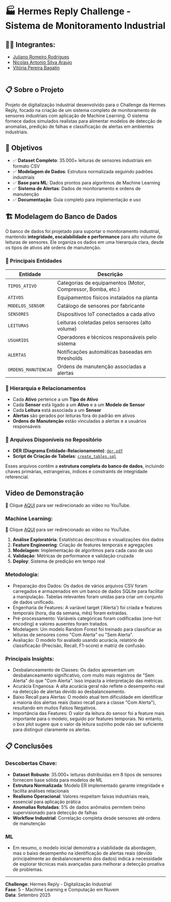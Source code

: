 # 🏭 Hermes Reply Challenge - Sistema de Monitoramento Industrial


## 👨‍🎓 Integrantes: 
- <a href="https://www.linkedin.com/in/juliano-romeiro-rodrigues/">Juliano Romeiro Rodrigues</a>
- <a href="https://www.linkedin.com/in/nicolas--araujo/">Nicolas Antonio Silva Araujo</a> 
- <a href="https://www.linkedin.com/in/vitoria-bagatin-31ba88266/">Vitória Pereira Bagatin</a> 
<br><br>

## 📋 Sobre o Projeto
Projeto de digitalização industrial desenvolvido para o Challenge da Hermes Reply, focado na criação de um sistema completo de monitoramento de sensores industriais com aplicação de Machine Learning. O sistema fornece dados simulados realistas para alimentar modelos de detecção de anomalias, predição de falhas e classificação de alertas em ambientes industriais.

## 🎯 Objetivos
- ✅ **Dataset Completo**: 35.000+ leituras de sensores industriais em formato CSV
- ✅ **Modelagem de Dados**: Estrutura normalizada seguindo padrões industriais
- ✅ **Base para ML**: Dados prontos para algoritmos de Machine Learning
- ✅ **Sistema de Alertas**: Dados de monitoramento e ordens de manutenção
- ✅ **Documentação**: Guia completo para implementação e uso

## 🏗️ Modelagem do Banco de Dados

O banco de dados foi projetado para suportar o monitoramento industrial, mantendo **integridade, escalabilidade e performance** para alto volume de leituras de sensores. Ele organiza os dados em uma hierarquia clara, desde os tipos de ativos até ordens de manutenção.

### 📌 Principais Entidades

| Entidade | Descrição |
|----------|-----------|
| `TIPOS_ATIVO` | Categorias de equipamentos (Motor, Compressor, Bomba, etc.) |
| `ATIVOS` | Equipamentos físicos instalados na planta |
| `MODELOS_SENSOR` | Catálogo de sensores por fabricante |
| `SENSORES` | Dispositivos IoT conectados a cada ativo |
| `LEITURAS` | Leituras coletadas pelos sensores (alto volume) |
| `USUARIOS` | Operadores e técnicos responsáveis pelo sistema |
| `ALERTAS` | Notificações automáticas baseadas em thresholds |
| `ORDENS_MANUTENCAO` | Ordens de manutenção associadas a alertas |

### 🔗 Hierarquia e Relacionamentos
- Cada **Ativo** pertence a um **Tipo de Ativo**  
- Cada **Sensor** está ligado a um **Ativo** e a um **Modelo de Sensor**  
- Cada **Leitura** está associada a um **Sensor**  
- **Alertas** são gerados por leituras fora do padrão em ativos  
- **Ordens de Manutenção** estão vinculadas a alertas e a usuários responsáveis

### 📂 Arquivos Disponíveis no Repositório
- **DER (Diagrama Entidade-Relacionamento)**: [`der.pdf`](./BancoDeDados/Relational.pdf)  
- **Script de Criação de Tabelas**: [`create_tables.sql`](./BancoDeDados/EnterpriseChallenge_postgres.sql)  

Esses arquivos contêm a **estrutura completa do banco de dados**, incluindo chaves primárias, estrangeiras, índices e constraints de integridade referencial.

## Vídeo de Demonstração
🔗 Clique [AQUI](youtube.com) para ser redirecionado ao vídeo no YouTube.

### Machine Learning:
🔗 Clique [AQUI](https://youtu.be/2wflNHUXg9U) para ser redirecionado ao vídeo no YouTube.

1. **Análise Exploratória**: Estatísticas descritivas e visualizações dos dados
2. **Feature Engineering**: Criação de features temporais e agregações
3. **Modelagem**: Implementação de algoritmos para cada caso de uso
4. **Validação**: Métricas de performance e validação cruzada
5. **Deploy**: Sistema de predição em tempo real

### Metodologia:

- Preparação dos Dados: Os dados de vários arquivos CSV foram carregados e armazenados em um banco de dados SQLite para facilitar a manipulação. Tabelas relevantes foram unidas para criar um conjunto de dados unificado.
- Engenharia de Features: A variável target ('Alerta') foi criada e features temporais (hora, dia da semana, mês) foram extraídas.
- Pré-processamento: Variáveis categóricas foram codificadas (one-hot encoding) e valores ausentes foram tratados.
- Modelagem: Um modelo Random Forest foi treinado para classificar as leituras de sensores como "Com Alerta" ou "Sem Alerta".
- Avaliação: O modelo foi avaliado usando acurácia, relatório de classificação (Precisão, Recall, F1-score) e matriz de confusão.

### Principais Insights:

- Desbalanceamento de Classes: Os dados apresentam um desbalanceamento significativo, com muito mais registros de "Sem Alerta" do que "Com Alerta". Isso impacta a interpretação das métricas.
- Acurácia Enganosa: A alta acurácia geral não reflete o desempenho real na detecção de alertas devido ao desbalanceamento.
- Baixo Recall para Alertas: O modelo atual tem dificuldade em identificar a maioria dos alertas reais (baixo recall para a classe "Com Alerta"), resultando em muitos Falsos Negativos.
- Importância das Features: O valor da leitura do sensor foi a feature mais importante para o modelo, seguido por features temporais. No entanto, o box plot sugere que o valor da leitura sozinho pode não ser suficiente para distinguir claramente os alertas.

## 📋 Conclusões

### Descobertas Chave:
- **Dataset Robusto**: 35.000+ leituras distribuídas em 8 tipos de sensores fornecem base sólida para modelos de ML
- **Estrutura Normalizada**: Modelo ER implementado garante integridade e facilita análises relacionais
- **Realismo Operacional**: Valores respeitam faixas industriais reais, essencial para aplicação prática
- **Anomalias Rotuladas**: 5% de dados anômalos permitem treino supervisionado para detecção de falhas
- **Workflow Industrial**: Correlação completa desde sensores até ordens de manutenção

### ML
- Em resumo, o modelo inicial demonstra a viabilidade da abordagem, mas o baixo desempenho na identificação de alertas reais (devido principalmente ao desbalanceamento dos dados) indica a necessidade de explorar técnicas mais avançadas para melhorar a detecção proativa de problemas.

---

**Challenge**: Hermes Reply - Digitalização Industrial  
**Fase**: 5 - Machine Learning e Computação em Nuvem  
**Data**: Setembro 2025
